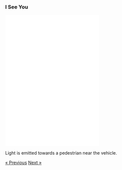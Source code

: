 
### I See You

<div class="text-center">
  <iframe src="./i-see-you.html" style="width: 300px; height: 420px; border: 0px" align="center"></iframe>
  <p class="lead">
    Light is emitted towards a pedestrian near the vehicle. 
  </p>
  <a class="btn btn-primary btn-lg" tabindex="-1" role="button"  href="{{site.baseurl}}">&laquo; Previous</a>
  <a class="btn btn-primary btn-lg" tabindex="-1" role="button"  href="{{site.baseurl}}/scenario/i-watch-you">Next &raquo;</a>
</div>

